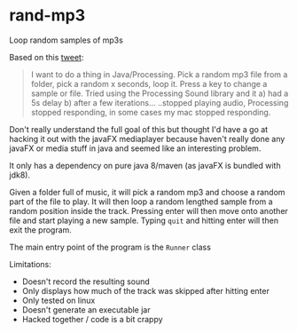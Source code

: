 # rand-mp3
Loop random samples of mp3s

Based on this [tweet](https://twitter.com/martinaustwick/status/830206120094552069): 

> I want to do a thing in Java/Processing. Pick a random mp3 file from a folder, pick a random x seconds, loop it.
> Press a key to change a sample or file. Tried using the Processing Sound library and it a) had a 5s delay b) after a few iterations...
> ..stopped playing audio, Processing stopped responding, in some cases my mac stopped responding.

Don't really understand the full goal of this but thought I'd have a go at hacking it out with the javaFX mediaplayer because haven't really done any javaFX or media stuff in java and seemed like an interesting problem. 

It only has a dependency on pure java 8/maven (as javaFX is bundled with jdk8).

Given a folder full of music, it will pick a random mp3 and choose a random part of the file to play. 
It will then loop a random lengthed sample from a random position inside the track.
Pressing enter will then move onto another file and start playing a new sample.
Typing `quit` and hitting enter will then exit the program. 

The main entry point of the program is the `Runner` class

Limitations:
 * Doesn't record the resulting sound
 * Only displays how much of the track was skipped after hitting enter
 * Only tested on linux
 * Doesn't generate an executable jar
 * Hacked together / code is a bit crappy
